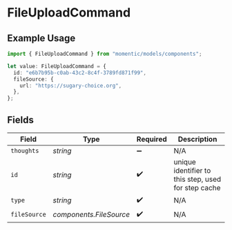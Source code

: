 # FileUploadCommand

## Example Usage

```typescript
import { FileUploadCommand } from "momentic/models/components";

let value: FileUploadCommand = {
  id: "e6b7b95b-c0ab-43c2-8c4f-3789fd871f99",
  fileSource: {
    url: "https://sugary-choice.org",
  },
};
```

## Fields

| Field                                               | Type                                                | Required                                            | Description                                         |
| --------------------------------------------------- | --------------------------------------------------- | --------------------------------------------------- | --------------------------------------------------- |
| `thoughts`                                          | *string*                                            | :heavy_minus_sign:                                  | N/A                                                 |
| `id`                                                | *string*                                            | :heavy_check_mark:                                  | unique identifier to this step, used for step cache |
| `type`                                              | *string*                                            | :heavy_check_mark:                                  | N/A                                                 |
| `fileSource`                                        | *components.FileSource*                             | :heavy_check_mark:                                  | N/A                                                 |